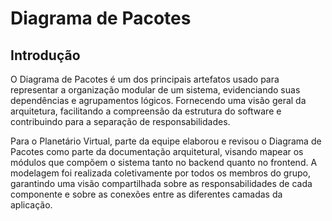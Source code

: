 # Diagrama de Pacotes

## Introdução

O Diagrama de Pacotes é um dos principais artefatos usado para representar a organização modular de um sistema, evidenciando suas dependências e agrupamentos lógicos. Fornecendo uma visão geral da arquitetura, facilitando a compreensão da estrutura do software e contribuindo para a separação de responsabilidades.

Para o Planetário Virtual, parte da equipe elaborou e revisou o Diagrama de Pacotes como parte da documentação arquitetural, visando mapear os módulos que compõem o sistema tanto no backend quanto no frontend. A modelagem foi realizada coletivamente por todos os membros do grupo, garantindo uma visão compartilhada sobre as responsabilidades de cada componente e sobre as conexões entre as diferentes camadas da aplicação.
